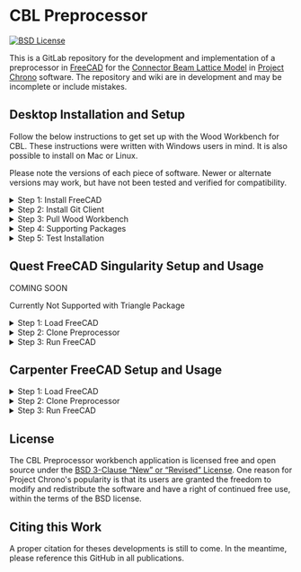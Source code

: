 # CBL Preprocessor

&#x20;[![BSD License](http://www.projectchrono.org/assets/logos/chrono-bsd.svg)](https://github.com/Cusatis-Computational-Services/CBL-preprocesser/blob/main/LICENSE)

This is a GitLab repository for the development and implementation of a preprocessor in [FreeCAD](https://www.freecadweb.org/) for the [Connector Beam Lattice Model](https://github.com/Cusatis-Computational-Services/CBL-chrono) in [Project Chrono](https://www.projectchrono.org) software. The repository and wiki are in development and may be incomplete or include mistakes.


## Desktop Installation and Setup

Follow the below instructions to get set up with the Wood Workbench for CBL. These instructions were written with Windows users in mind. It is also possible to install on Mac or Linux.

Please note the versions of each piece of software. Newer or alternate versions may work, but have not been tested and verified for compatibility.

<details>

<summary>Step 1: Install FreeCAD</summary>

Install the latest version of FreeCAD (use at least version 0.20.2). The download is available for free:

[https://www.freecadweb.org/downloads.php](https://www.freecadweb.org/downloads.php)

</details>

<details>

<summary>Step 2: Install Git Client</summary>

Any Git client can be used to push and pull from the GitHub. Two well-supported options are Github Desktop or Sourcetree.

[https://desktop.github.com/download/](https://desktop.github.com/download/)

[https://www.sourcetreeapp.com/](https://www.sourcetreeapp.com/)

Instructions below will cover these two options, though any client may work, as well as cloning via command line.

</details>

<details>

<summary>Step 3: Pull Wood Workbench</summary>

We recommend pulling the GitHub directly into the FreeCAD workbench directory. Otherwise if you pull to another location then you will need to copy the pulled files to the appropriate directory. On a Windows system this is likely under **C:\Users\\\<usr>\AppData\Roaming\FreeCAD\Mod**, where **\<usr>** is the system user.

1. Github Dekstop
* Open Github Desktop
* Select **File** > **Clone repository**
* Select "**URL**"
* Enter https://github.com/Cusatis-Computational-Services/CBL-preprocesser as the source URL.
* Paste the FreeCAD Mod path for the local path (or click **Choose** to browse to that path). If not already existing, a new folder called CBL-preprocessor should be created in this location.
* Click "**Clone**"

2. Sourcetree
* Open Sourcetree
* Select **File** > **Clone / New...**
* Select "**Remote**" and "**Add an account...**"
* For "Hosting Service" select "**GitHub**". For "Authentication" select "**OAuth**"
* Click on "**Refresh OAuth Token**" and login to GitHub and allow Sourcetree in the browser window that opens
* Click **Ok** in Sourcetree. Then "**CBL-preprocesser**" should populate on the right side of the window. If it doesn't, you may need to click refresh.
* Select "**CBL-preprocesser**" and click "**Clone**"
* When filling out the clone window, be sure to place the repository in the FreeCAD Mod path as noted above.
* Click "**Clone**"


</details>

<details>

<summary>Step 4: Supporting Packages</summary>

The Wood Workbench also requires the Triangle python package installed to the FreeCAD environment. 

* Navigate to **C:\Program Files\FreeCAD 0.21\bin** and open a terminal at this location.
* Run ``.\python.exe -m pip install triangle``

</details>

<details>

<summary>Step 5: Test Installation</summary>

Verify that everything is installed properly by opening FreeCAD. 

* Select the Wood Workbench from the workbench dropdown menu. 
* Select the particle icon (this should be the only workbench-specific button).
* Run the workbench in debug mode by scrolling to the bottom without changing any parameters and click **Generate Model**. 

If no errors appear during this process, the workbench is installed correctly.

</details>


## Quest FreeCAD Singularity Setup and Usage

COMING SOON

Currently Not Supported with Triangle Package

<details>
<summary>Step 1: Load FreeCAD</summary>

Run FreeCAD using following command:

>singularity exec -B /projects:/projects -B /software:/software -B /home:/home /hpc/software/freecad/0.21.2/freecad_23.10.sif freecad $@.

</details>


<details>
<summary>Step 2: Clone Preprocessor</summary>

After opening FreeCAD, from tools menu find Addon Manager and install Plot Workbench. Then, open the python panel inside FreeCAD and run following command:

>App.getUserAppDataDir()

This command gives you the path where you need to clone CBL preprocessor. The path for new module should be similar to "/home/NETID/.local/share/FreeCAD/Mod/", with NETID replaced with your netID

Copy the repo folder to this location.

</details>


<details>
<summary>Step 3: Run FreeCAD</summary>

You can run the freecad using following command (replace NETID with your netID):

>module load singularity
>singularity exec --env PATH=/usr/local/bin:/usr/bin:/bin: -B /projects:/projects -B /software:/software -B /home/NETID:/home/NETID /hpc/software/freecad/0.21.2/freecad_23.10.sif  freecad $@

</details>

## Carpenter FreeCAD Setup and Usage

<details>
<summary>Step 1: Load FreeCAD</summary>

Coming Soon

</details>

<details>
<summary>Step 2: Clone Preprocessor</summary>

Coming Soon

</details>

<details>
<summary>Step 3: Run FreeCAD</summary>

Coming Soon

</details>

## License

The CBL Preprocessor workbench application is licensed free and open source under the [BSD 3-Clause “New” or “Revised” License](https://choosealicense.com/licenses/bsd-3-clause/). One reason for Project Chrono's popularity is that its users are granted the freedom to modify and redistribute the software and have a right of continued free use, within the terms of the BSD license.


## Citing this Work

A proper citation for theses developments is still to come. In the meantime, please reference this GitHub in all publications.
